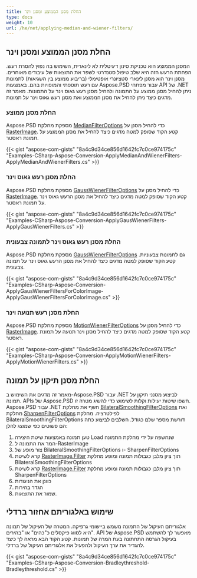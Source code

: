 ```yaml
---
title: החלת מסנן הממוצע ומסנן וינר
type: docs
weight: 10
url: /he/net/applying-median-and-wiener-filters/
---
```


## **החלת מסנן הממוצע ומסנן וינר**
המסנן הממוצע הוא טכניקת סינון דיגיטלית לא לינארית, השימוש בה נפוץ להסרת רעש. הפחתת הרעש הזה היא שלב טיפול סטנדרטי לשפר את התוצאות של עיבודים מאוחרים. מסנן וינר הוא מסנן לינארי סטציונרי אופטימלי (בריבוע ממוצע בין השגיאות) לתמונות עם רעש תוספתי והמופויות בהם. באמצעות Aspose.PSD עבור מפתחי API של .NET ניתן להחיל מסנן ממוצע על התמונה ולהחיל מסנן רעש גאוס וינר על התמונות. מאמר זה מדגים כיצד ניתן להחיל את מסנן הממוצע ואת מסנן רעש גאוס וינר על תמונות.

### **החלת מסנן ממוצע**
Aspose.PSD מספקת מחלקת [MedianFilterOptions](https://reference.aspose.com/net/psd/aspose.psd.imagefilters.filteroptions/medianfilteroptions) כדי להחיל מסנן על [RasterImage](https://reference.aspose.com/net/psd/aspose.psd/rasterimage). קטע הקוד שסופק למטה מדגים כיצד להחיל את מסנן הממוצע על תמונת ראסטר.

{{< gist "aspose-com-gists" "8a4c9d34ce856d1642fc7c0ce974175c" "Examples-CSharp-Aspose-Conversion-ApplyMedianAndWienerFilters-ApplyMedianAndWienerFilters.cs" >}}


### **החלת מסנן רעש גאוס וינר**
Aspose.PSD מספקת מחלקת [GaussWienerFilterOptions](https://reference.aspose.com/net/psd/aspose.psd.imagefilters.filteroptions/gausswienerfilteroptions) כדי להחיל מסנן על [RasterImage](https://reference.aspose.com/net/psd/aspose.psd/rasterimage). קטע הקוד שסופק למטה מדגים כיצד להחיל את מסנן הרעש גאוס וינר על תמונת ראסטר.

{{< gist "aspose-com-gists" "8a4c9d34ce856d1642fc7c0ce974175c" "Examples-CSharp-Aspose-Conversion-ApplyGausWienerFilters-ApplyGausWienerFilters.cs" >}}


### **החלת מסנן רעש גאוס וינר לתמונה צבעונית**
Aspose.PSD מספקת מחלקת [GaussWienerFilterOptions](https://reference.aspose.com/net/psd/aspose.psd.imagefilters.filteroptions/gausswienerfilteroptions) גם לתמונות צבעוניות. קטע הקוד שסופק למטה מדגים כיצד להחיל את מסנן הרעש גאוס וינר על תמונה צבעונית.

{{< gist "aspose-com-gists" "8a4c9d34ce856d1642fc7c0ce974175c" "Examples-CSharp-Aspose-Conversion-ApplyGausWienerFiltersForColorImage-ApplyGausWienerFiltersForColorImage.cs" >}}


### **החלת מסנן רעש תנועה וינר**
Aspose.PSD מספקת מחלקת [MotionWienerFilterOptions](https://reference.aspose.com/net/psd/aspose.psd.imagefilters.filteroptions/motionwienerfilteroptions) כדי להחיל מסנן על [RasterImage](https://reference.aspose.com/net/psd/aspose.psd/rasterimage). קטע הקוד שסופק למטה מדגים כיצד להחיל מסנן וינר תנועה על תמונת ראסטר.

{{< gist "aspose-com-gists" "8a4c9d34ce856d1642fc7c0ce974175c" "Examples-CSharp-Aspose-Conversion-ApplyMotionWienerFilters-ApplyMotionWienerFilters.cs" >}}


## **החלת מסנן תיקון על תמונה**
מאמר זה מדגים את השימוש ב-Aspose.PSD עבור .NET לביצוע מסנני תיקון על תמונה. APIs של Aspose.PSD חשפו שיטות יעילות וקלות לשימוש כדי להשיג מטרה זו. Aspose.PSD עבור .NET חשף את מחלקת [BilateralSmoothingFilterOptions](https://reference.aspose.com/net/psd/aspose.psd.imagefilters.filteroptions/bilateralsmoothingfilteroptions) ואת מחלקת [SharpenFilterOptions](https://reference.aspose.com/net/psd/aspose.psd.imagefilters.filteroptions/sharpenfilteroptions) לפילטרציה. מחלקת BilateralSmoothingFilterOptions דורשת מספר שלם כגודל. השלבים לביצוע כתה הם פשוטים כפי שמוצג להלן:

1. טען תמונה באמצעות שיטת היצירה Load שנחשפה על ידי מחלקת התמונה 
1. המר את התמונה ל-RasterImage
1. צור מופע של BilateralSmoothingFilterOptions ו- SharpenFilterOptions
1. קרא לשיטת [RasterImage.Filter](https://reference.aspose.com/psd/net/aspose.psd/rasterimage/methods/filter) תוך ציון מלבן כגבולות תמונה ומופע מחלקת BilateralSmoothingFilterOptions
1. קרא לשיטת [RasterImage.Filter](https://reference.aspose.com/psd/net/aspose.psd/rasterimage/methods/filter) תוך ציון מלבן כגבולות תמונה ומופע מחלקת SharpenFilterOptions
1. כוונן את הניגודות
1. הגדר בהירות
1. שמור את התוצאות.


## **שימוש באלגוריתם אחזור ברדלי**
אלגוריתם העיקול של התמונה משמש ביישומי גרפיקה. המטרה של העיקול של תמונה היא לסווג פיקסלים כ"כהים" או "בהירים". API של Aspose.PSD מאפשר לך להשתמש בעיקול הגרסה התחתונה בעת המרה של תמונות. קטע הקוד הבא מראה לך כיצד להגדיר את ערך העיקול ולהפעיל את אלגוריתם העיקול של ברדלי.

{{< gist "aspose-com-gists" "8a4c9d34ce856d1642fc7c0ce974175c" "Examples-CSharp-Aspose-Conversion-Bradleythreshold-Bradleythreshold.cs" >}}
